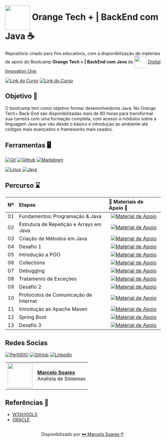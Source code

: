 <h1>
    <a href="https://www.dio.me/">
	    <img align="center" width="80px" src="https://hermes.dio.me/tracks/5443980d-31cb-4a9f-8dbd-065773810c04.png"></a>
    <span>Orange Tech + | BackEnd com Java ☕</span>
</h1>

Repositório criado para fins educativos, com a disponibilização de materiais de apoio do Bootcamp **Orange Tech + | BackEnd com Java** da <img align="center" width="40px" src="https://hermes.digitalinnovation.one/assets/diome/logo-minimized.png"> [Digital Innovation One](https://www.dio.me/).

[![Link do Curso](https://img.shields.io/badge/▶-000?style=for-the-badge&logo=movie&logoColor=E94D5F)](https://web.dio.me/track/orange-tech-backend) 
[![Link do Curso](https://img.shields.io/badge/Acesse%20o%20Curso%20na%20Plataforma-E94D5F?style=for-the-badge)](https://web.dio.me/track/orange-tech-backend) 
<br>

## Objetivo 🎯
O bootcamp tem como objetivo formar desenvolvedores Java. No Orange Tech+ Back-End são disponibilizadas mais de 80 horas para transformar sua carreira com uma formação completa, com acesso a módulos sobre a linguagem Java que vão desde o básico e introdução ao ambiente até códigos mais avançados e frameworks mais usados.

## Ferramentas 🖥️
[![Git](https://img.shields.io/badge/Git-000?style=for-the-badge&logo=git&logoColor=E94D5F)](https://git-scm.com/doc) 
[![Github](https://img.shields.io/badge/Github-000?style=for-the-badge&logo=github&logoColor=30A3DC)](https://docs.github.com/)
[![Markdown](https://img.shields.io/badge/Markdown-000?style=for-the-badge&logo=markdown)](https://markdown.net.br/)

[![Linux](https://img.shields.io/badge/Linux-FCC624?style=for-the-badge&logo=linux&logoColor=black)](https://linux.die.net/)
[![Java](https://img.shields.io/badge/Java-8B5742?style=for-the-badge&logo=java&logoColor=white)](https://docs.oracle.com/en/java/)


## Percurso ⌛
<table>
  <thead>
    <tr align="left">
      <th>Nº</th>
      <th>Etapas</th>
      <th>📖 Materiais de Apoio 📖</th>
    </tr>
  </thead>
  <tbody align="left">
    <tr>
      <td>01</td>
      <td>Fundamentos: Programação & Java</td>
      <td align="center">
        <a href="https://github.com/Mdsoare/java-backend/tree/main/01%20-%20fundamentos">
           <img align="center" alt="Material de Apoio" src="https://img.shields.io/badge/Ver%20Material-E94D5F?style=for-the-badge"> 
        </a>
      </td>
    </tr>
    <tr>
      <td>02</td>
      <td>Estrutura de Repetição e Arrays em Java</td>
      <td align="center">
        <a href="https://github.com/Mdsoare/java-backend/tree/main/02%20-%20loop">
           <img align="center" alt="Material de Apoio" src="https://img.shields.io/badge/Ver%20Material-30A3DC?style=for-the-badge">
        </a>
      </td>
    </tr>
    <tr>
      <td>03</td>
      <td>Criação de Métodos em Java</td>
      <td align="center">
        <a href="https://github.com/Mdsoare/java-backend/tree/main/03%20-%20metodos">
	   <img align="center" alt="Material de Apoio" src="https://img.shields.io/badge/Ver%20Material-E94D5F?style=for-the-badge">           
        </a>
      </td>    
    </tr> 
    <tr>
      <td>04</td>
      <td>Desafio 1</td>
      <td align="center">
        <a href="https://github.com/Mdsoare/java-backend/tree/main/04%20-%20desafio-1">
           <img align="center" alt="Material de Apoio" src="https://img.shields.io/badge/Ver%20Material-30A3DC?style=for-the-badge">
        </a>
      </td>
    </tr>
    <tr>
      <td>05</td>
      <td>Introdução a POO</td>
      <td align="center">
        <a href="https://github.com/Mdsoare/java-backend/tree/main/05%20-%20POO">
           <img align="center" alt="Material de Apoio" src="https://img.shields.io/badge/Ver%20Material-E94D5F?style=for-the-badge">
        </a>
      </td>
    </tr>
    <tr>
      <td>06</td>
      <td>Collections</td>
      <td align="center">
        <a href="https://github.com/Mdsoare/java-backend/tree/main/06%20-%20Collections">
           <img align="center" alt="Material de Apoio" src="https://img.shields.io/badge/Ver%20Material-30A3DC?style=for-the-badge">
        </a>
      </td>
    </tr>
    <tr>
      <td>07</td>
      <td>Debugging</td>
      <td align="center">
        <a href="https://github.com/Mdsoare/java-backend/tree/main/07%20-%20Debugging%20Java">
           <img align="center" alt="Material de Apoio" src="https://img.shields.io/badge/Ver%20Material-E94D5F?style=for-the-badge">
        </a>
      </td>
    </tr>
    <tr>
      <td>08</td>
      <td>Tratamento de Exceções</td>
      <td align="center">
        <a href="https://github.com/Mdsoare/java-backend/tree/main/08%20-%20Tratamento%20de%20Exce%C3%A7%C3%B5es">
           <img align="center" alt="Material de Apoio" src="https://img.shields.io/badge/Ver%20Material-30A3DC?style=for-the-badge">
        </a>
      </td>
    </tr>
    <tr>
      <td>09</td>
      <td>Desafio 2</td>
      <td align="center">
        <a href="https://github.com/Mdsoare/java-backend/tree/main/10%20-%20desafio-2">
           <img align="center" alt="Material de Apoio" src="https://img.shields.io/badge/Ver%20Material-E94D5F?style=for-the-badge">
        </a>
      </td>
    </tr>
    <tr>
      <td>10</td>
      <td>Protocolos de Comunicação de Internet</td>
      <td align="center">
        <a href="https://github.com/Mdsoare/java-backend/tree/main/11%20-%20Protocolos%20de%20Comunica%C3%A7%C3%A3o">
           <img align="center" alt="Material de Apoio" src="https://img.shields.io/badge/Ver%20Material-30A3DC?style=for-the-badge">
        </a>
      </td>
    </tr>
    <tr>
      <td>11</td>
      <td>Introdução ao Apache Maven</td>
      <td align="center">
        <a href="https://github.com/Mdsoare/java-backend/tree/main/12%20-%20Maven">
           <img align="center" alt="Material de Apoio" src="https://img.shields.io/badge/Ver%20Material-E94D5F?style=for-the-badge">
        </a>
      </td>
    </tr>
    <tr>
      <td>12</td>
      <td>Spring Boot</td>
      <td align="center">
        <a href="https://github.com/Mdsoare/java-backend/tree/main/13%20-%20Spring-Boot">
           <img align="center" alt="Material de Apoio" src="https://img.shields.io/badge/Ver%20Material-30A3DC?style=for-the-badge">
        </a>
      </td>
    </tr>
    <tr>
      <td>13</td>
      <td>Desafio 3</td>
      <td align="center">
        <a href="https://github.com/Mdsoare/java-backend/tree/main/14-Desafio-3">
           <img align="center" alt="Material de Apoio" src="https://img.shields.io/badge/Ver%20Material-E94D5F?style=for-the-badge">
        </a>
      </td>
    </tr>
  </tbody>
  <tfoot></tfoot>
</table>

## Redes Socias

[![PerfilDIO](https://img.shields.io/badge/DIO-0077B5?style=for-the-badge&logo=dio&logoColor=white)](https://web.dio.me/users/marcelo_soares92)
[![GitHub](https://img.shields.io/badge/GitHub-000?style=for-the-badge&logo=github&logoColor=30A3DC)](https://github.com/Mdsoare/)
[![LinkedIn](https://img.shields.io/badge/LinkedIn-0077B5?style=for-the-badge&logo=linkedin&logoColor=white)](https://www.linkedin.com/in/marcelodsoares/) 
<table>
  <tr>
    <td>
      <img width="80px" align="center" src="https://avatars.githubusercontent.com/Mdsoare"/>
    </td>
    <td align="left">
      <a href="https://github.com/Mdsoare">
        <span><b>Marcelo Soares</b></span>
      </a>
      <br>
      <span>Analista de Sistemas</span>
    </td>
  </tr>
</table>

## Referências 🔎
- [W3SHOOLS](https://www.w3schools.com/java/default.asp)
- [ORACLE](https://docs.oracle.com/en/java/)

##
<div align="center">Disponibilizado por <a href="https://github.com/Mdsoare">🕶 Marcelo Soares ®</a>.</div>
